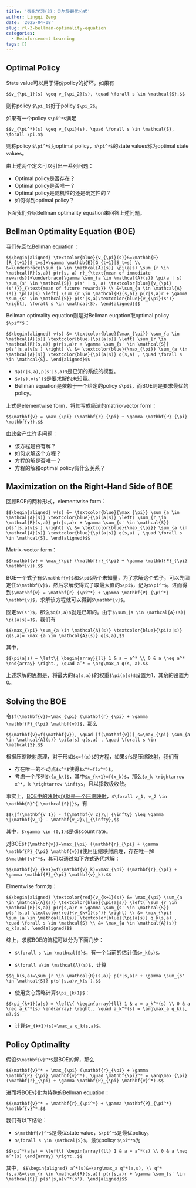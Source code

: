 ```yaml
---
title: '强化学习(3)：贝尔曼最优公式'
author: Lingqi Zeng
date: '2025-04-08'
slug: rl-3-bellman-optimality-equation
categories:
  - Reinforcement Learning
tags: []
---
```


## Optimal Policy

State value可以用于评价policy的好坏，如果有

`$$v_{\pi_1}(s) \geq v_{\pi_2}(s), \quad \forall s \in \mathcal{S}.$$`

则称policy `$\pi_1$`好于policy `$\pi_2$`。

如果有一个policy `$\pi^*$`满足

`$$v_{\pi^*}(s) \geq v_{\pi}(s), \quad \forall s \in \mathcal{S}, \forall \pi.$$`

则称policy `$\pi^*$`为optimal policy，`$\pi^*$`的state values称为optimal state values。

由上述两个定义可以引出一系列问题：

- Optimal policy是否存在？
- Optimal policy是否唯一？
- Optimal policy是随机性的还是确定性的？
- 如何得到optimal policy？

下面我们介绍Bellman optimality equation来回答上述问题。

## Bellman Optimality Equation (BOE)

我们先回忆Bellman equation：

`$$\begin{aligned}
\textcolor{blue}{v_{\pi}(s)}&=\mathbb{E}[R_{t+1}|S_t=s]+\gamma \mathbb{E}[G_{t+1}|S_t=s] \\
&=\underbrace{\sum_{a \in \mathcal{A}(s)} \pi(a|s) \sum_{r \in \mathcal{R}(s,a)} p(r|s, a) r}_{\text{mean of immediate rewards}}+\underbrace{\gamma \sum_{a \in \mathcal{A}(s)} \pi(a | s) \sum_{s' \in \mathcal{S}} p(s' | s, a) \textcolor{blue}{v_{\pi}(s')}}_{\text{mean of future rewards}} \\
&=\sum_{a \in \mathcal{A}(s)} \pi(a|s) \left[ \sum_{r \in \mathcal{R}(s,a)} p(r|s,a)r + \gamma \sum_{s' \in \mathcal{S}} p(s'|s,a)\textcolor{blue}{v_{\pi}(s')} \right], \forall s \in \mathcal{S}.
\end{aligned}$$`

Bellman optimality equation则是对Bellman euqation取optimal policy `$\pi^*$`：

`$$\begin{aligned}
v(s) &= \textcolor{blue}{\max_{\pi}} \sum_{a \in \mathcal{A}(s)} \textcolor{blue}{\pi(a|s)} \left( \sum_{r \in \mathcal{R}(s,a)} p(r|s,a)r + \gamma \sum_{s' \in \mathcal{S}} p(s'|s,a)v(s') \right) \\
&= \textcolor{blue}{\max_{\pi}} \sum_{a \in \mathcal{A}(s)} \textcolor{blue}{\pi(a|s)} q(s,a) , \quad \forall s \in \mathcal{S}.
\end{aligned}$$`

- `$p(r|s,a),p(s'|s,a)$`是已知的系统的模型。
- `$v(s),v(s')$`是要求解的未知量。
- Bellman equation是依赖于一个给定的policy `$\pi$`，而BOE则是要求最优的policy。

上式是elementwise form，将其写成简洁的matrix-vector form：

`$$\mathbf{v} = \max_{\pi} (\mathbf{r}_{\pi} + \gamma \mathbf{P}_{\pi} \mathbf{v}).$$`

由此会产生许多问题：

- 该方程是否有解？
- 如何求解这个方程？
- 方程的解是否唯一？
- 方程的解和optimal policy有什么关系？

## Maximization on the Right-Hand Side of BOE

回顾BOE的两种形式，elementwise form：

`$$\begin{aligned}
v(s) &= \textcolor{blue}{\max_{\pi}} \sum_{a \in \mathcal{A}(s)} \textcolor{blue}{\pi(a|s)} \left( \sum_{r \in \mathcal{R}(s,a)} p(r|s,a)r + \gamma \sum_{s' \in \mathcal{S}} p(s'|s,a)v(s') \right) \\
&= \textcolor{blue}{\max_{\pi}} \sum_{a \in \mathcal{A}(s)} \textcolor{blue}{\pi(a|s)} q(s,a) , \quad \forall s \in \mathcal{S}.
\end{aligned}$$`

Matrix-vector form：

`$$\mathbf{v} = \max_{\pi} (\mathbf{r}_{\pi} + \gamma \mathbf{P}_{\pi} \mathbf{v}).$$`

BOE一个式子有`$\mathbf{v}$`和`$\pi$`两个未知量，为了求解这个式子，可以先固定住`$\mathbf{v}$`，然后求解使得式子取最大值的`$\pi$`，记为`$\pi^*$`。进而得到`$\mathbf{v} = \mathbf{r}_{\pi^*} + \gamma \mathbf{P}_{\pi^*} \mathbf{v}$`，求解该方程就可以得到`$\mathbf{v}$`。

固定`$v(s')$`，那么`$q(s,a)$`就是已知的。由于`$\sum_{a \in \mathcal{A}(s)} \pi(a|s)=1$`，我们有

`$$\max_{\pi} \sum_{a \in \mathcal{A}(s)} \textcolor{blue}{\pi(a|s)} q(s,a)= \max_{a \in \mathcal{A}(s)} q(s,a),$$`

其中，

`$$\pi(a|s) = \left\{
\begin{array}{ll}
1 & a = a^* \\
0 & a \neq a^*
\end{array}
\right., \quad a^* = \arg\max_a q(s, a).$$`

上述求解的思想是，将最大的`$q(s,a)$`的权重`$\pi(a|s)$`设置为1，其余的设置为0。

## Solving the BOE

令`$f(\mathbf{v})=\max_{\pi} (\mathbf{r}_{\pi} + \gamma \mathbf{P}_{\pi} \mathbf{v})$`，那么

`$$\mathbf{v}=f(\mathbf{v}), \quad [f(\mathbf{v})]_s=\max_{\pi} \sum_{a \in \mathcal{A}(s)} \pi(a|s) q(s,a) , \quad \forall s \in \mathcal{S}.$$`

根据压缩映射原理，对于形如`$x=f(x)$`的方程，如果`$f$`是压缩映射，我们有

- 存在唯一的不动点`$x^*$`使得`$x^*=f(x^*)$`。
- 考虑一个序列`$\{x_k\}$`，其中`$x_{k+1}=f(x_k)$`，那么`$x_k \rightarrow x^*, k \rightarrow \infty$`，且以指数级收敛。

事实上，[BOE中的映射`$f$`就是一个压缩映射](https://github.com/MathFoundationRL/Book-Mathematical-Foundation-of-Reinforcement-Learning/blob/main/3%20-%20Chapter%203%20Optimal%20State%20Values%20and%20Bellman%20Optimality%20Equation.pdf)，`$\forall v_1, v_2 \in \mathbb{R}^{|\mathcal{S}|}$`，有

`$$\|f(\mathbf{v_1}) - f(\mathbf{v_2})\|_{\infty} \leq \gamma \|\mathbf{v_1} - \mathbf{v_2}\|_{\infty},$$`

其中，`$\gamma \in (0,1)$`是discount rate。

对BOE`$f(\mathbf{v})=\max_{\pi} (\mathbf{r}_{\pi} + \gamma \mathbf{P}_{\pi} \mathbf{v})$`使用压缩映射原理，存在唯一解`$\mathbf{v}^*$`，其可以通过如下方式迭代求解：

`$$\mathbf{v}_{k+1}=f(\mathbf{v}_k)=\max_{\pi} (\mathbf{r}_{\pi} + \gamma \mathbf{P}_{\pi} \mathbf{v}_k).$$`

Elmentwise form为：

`$$\begin{aligned}
\textcolor{red}{v_{k+1}(s)} &= \max_{\pi} \sum_{a \in \mathcal{A}(s)} \textcolor{blue}{\pi(a|s)} \left( \sum_{r \in \mathcal{R}(s,a)} p(r|s,a)r + \gamma \sum_{s' \in \mathcal{S}} p(s'|s,a) \textcolor{red}{v_{k+1}(s')} \right) \\
&= \max_{\pi} \sum_{a \in \mathcal{A}(s)} \textcolor{blue}{\pi(a|s)} q_k(s,a) , \quad \forall s \in \mathcal{S} \\
&= \max_{a \in \mathcal{A}(s)} q_k(s,a).
\end{aligned}$$`

综上，求解BOE的流程可以分为下面几步：

- `$\forall s \in \mathcal{S}$`，有一个当前的估计值`$v_k(s)$`。

- `$\forall a\in \mathcal{A}(s)$`，计算

`$$q_k(s,a)=\sum_{r \in \mathcal{R}(s,a)} p(r|s,a)r + \gamma \sum_{s' \in \mathcal{S}} p(s'|s,a)v_k(s').$$`

- 使用贪心策略计算`$\pi_{k+1}$`：

`$$\pi_{k+1}(a|s) = \left\{
\begin{array}{ll}
1 & a = a_k^*(s) \\
0 & a \neq a_k^*(s)
\end{array}
\right., \quad a_k^*(s) = \arg\max_a q_k(s, a).$$`

- 计算`$v_{k+1}(s)=\max_a q_k(s,a)$`。

## Policy Optimality

假设`$\mathbf{v}^*$`是BOE的解，那么

`$$\mathbf{v}^* = \max_{\pi} (\mathbf{r}_{\pi} + \gamma \mathbf{P}_{\pi} \mathbf{v}^*), \quad \mathbf{\pi}^* = \arg\max_{\pi} (\mathbf{r}_{\pi} + \gamma \mathbf{P}_{\pi} \mathbf{v}^*).$$`

进而将BOE转化为特殊的Bellman equation：

`$$\mathbf{v}^* = \mathbf{r}_{\pi^*} + \gamma \mathbf{P}_{\pi^*} \mathbf{v}^*.$$`

我们有以下结论：

- `$\mathbf{v}^*$`是最优state value，`$\pi^*$`是最优policy。
- `$\forall s \in \mathcal{S}$`，最优policy `$\pi^*$`为

`$$\pi^*(a|s) = \left\{
\begin{array}{ll}
1 & a = a^*(s) \\
0 & a \neq a^*(s)
\end{array}
\right..$$`

其中，
`$$\begin{aligned}
a^*(s)&=\arg\max_a q^*(a,s), \\
q^*(s,a)&=\sum_{r \in \mathcal{R}(s,a)} p(r|s,a)r + \gamma \sum_{s' \in \mathcal{S}} p(s'|s,a)v^*(s').
\end{aligned}$$`
